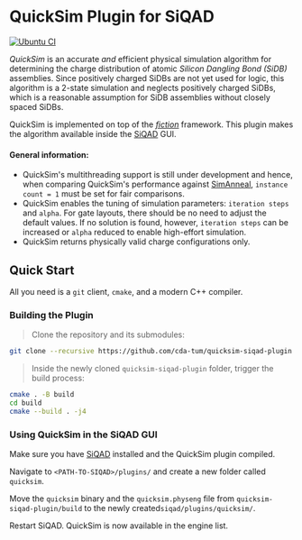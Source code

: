 # QuickSim Plugin for SiQAD

[![Ubuntu CI](https://img.shields.io/github/actions/workflow/status/cda-tum/quicksim-siqad-plugin/ubuntu.yml?label=Ubtunu&logo=ubuntu&style=flat-square)](https://github.com/cda-tum/quicksim-siqad-plugin/actions/workflows/ubuntu.yml)

*QuickSim* is an accurate *and* efficient physical simulation algorithm for determining the charge distribution of
atomic *Silicon Dangling Bond (SiDB)* assemblies. Since positively charged SiDBs are not yet used for logic, this
algorithm is a 2-state simulation and neglects positively charged SiDBs, which is a reasonable assumption for SiDB
assemblies without closely spaced SiDBs.

QuickSim is implemented on top of the [*fiction*](https://github.com/marcelwa/fiction/) framework. This plugin makes the
algorithm available inside the [SiQAD](https://github.com/siqad/siqad) GUI.

#### General information:

- QuickSim's multithreading support is still under development and hence, when comparing QuickSim's performance
  against [SimAnneal](https://github.com/siqad/simanneal-sidb.git),
  `instance count = 1` must be set for fair comparisons.
- QuickSim enables the tuning of simulation parameters: `iteration steps` and `alpha`. For gate layouts, there should be
  no need to adjust the default values. If no solution is found, however, `iteration steps` can be increased
  or `alpha` reduced to enable high-effort simulation.
- QuickSim returns physically valid charge configurations only.

## Quick Start

All you need is a `git` client, `cmake`, and a modern C++ compiler.

### Building the Plugin

> Clone the repository and its submodules:

```bash
git clone --recursive https://github.com/cda-tum/quicksim-siqad-plugin.git
```

> Inside the newly cloned `quicksim-siqad-plugin` folder, trigger the build process:

```bash
cmake . -B build
cd build
cmake --build . -j4
```

### Using QuickSim in the SiQAD GUI

Make sure you have [SiQAD](https://github.com/siqad/siqad) installed and the QuickSim plugin compiled.

Navigate to `<PATH-TO-SIQAD>/plugins/` and create a new folder called `quicksim`.

Move the `quicksim` binary and the `quicksim.physeng` file from `quicksim-siqad-plugin/build` to the newly
created`siqad/plugins/quicksim/`.

Restart SiQAD. QuickSim is now available in the engine list.
